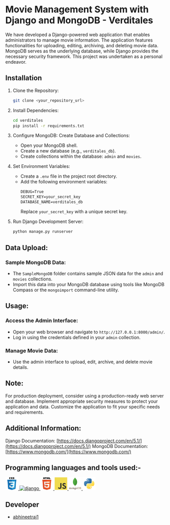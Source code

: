 # Movie Management System with Django and MongoDB - Verditales

We have developed a Django-powered web application that enables administrators to manage movie information. The application features functionalities for uploading, editing, archiving, and deleting movie data. MongoDB serves as the underlying database, while Django provides the necessary security framework. This project was undertaken as a personal endeavor.


## Installation

1. Clone the Repository:
   ```bash
   git clone <your_repository_url>
   ```

2. Install Dependencies:
   ```bash
   cd verditales
   pip install -r requirements.txt
   ```

3. Configure MongoDB:
    Create Database and Collections:
     - Open your MongoDB shell.
     - Create a new database (e.g., `verditales_db`).
     - Create collections within the database: `admin` and `movies`.

4. Set Environment Variables:
   - Create a `.env` file in the project root directory.
   - Add the following environment variables:
     ```
     DEBUG=True
     SECRET_KEY=your_secret_key
     DATABASE_NAME=verditales_db
     ```
     Replace `your_secret_key` with a unique secret key.

5. Run Django Development Server:
   ```bash
   python manage.py runserver
   ```

## Data Upload:
 ### Sample MongoDB Data:
   - The `SampleMongoDB` folder contains sample JSON data for the `admin` and `movies` collections.
   - Import this data into your MongoDB database using tools like MongoDB Compass or the `mongoimport` command-line utility.

## Usage:
 ### Access the Admin Interface:
   - Open your web browser and navigate to `http://127.0.0.1:8000/admin/`.
   - Log in using the credentials defined in your `admin` collection.
 ### Manage Movie Data:
   - Use the admin interface to upload, edit, archive, and delete movie details.

## Note:
 For production deployment, consider using a production-ready web server and database.
 Implement appropriate security measures to protect your application and data.
 Customize the application to fit your specific needs and requirements.

## Additional Information:
 Django Documentation: [https://docs.djangoproject.com/en/5.1/](https://docs.djangoproject.com/en/5.1/)
 MongoDB Documentation: [https://www.mongodb.com/](https://www.mongodb.com/)



## Programming languages and tools used:-
<p align="left"> <a href="https://www.w3schools.com/css/" target="_blank" rel="noreferrer"> <img src="https://raw.githubusercontent.com/devicons/devicon/master/icons/css3/css3-original-wordmark.svg" alt="css3" width="40" height="40"/> </a> <a href="https://www.djangoproject.com/" target="_blank" rel="noreferrer"> <img src="https://cdn.worldvectorlogo.com/logos/django.svg" alt="django" width="40" height="40"/> </a> <a href="https://www.w3.org/html/" target="_blank" rel="noreferrer"> <img src="https://raw.githubusercontent.com/devicons/devicon/master/icons/html5/html5-original-wordmark.svg" alt="html5" width="40" height="40"/> </a> <a href="https://developer.mozilla.org/en-US/docs/Web/JavaScript" target="_blank" rel="noreferrer"> <img src="https://raw.githubusercontent.com/devicons/devicon/master/icons/javascript/javascript-original.svg" alt="javascript" width="40" height="40"/> </a> <a href="https://www.mongodb.com/" target="_blank" rel="noreferrer"> <img src="https://raw.githubusercontent.com/devicons/devicon/master/icons/mongodb/mongodb-original-wordmark.svg" alt="mongodb" width="40" height="40"/> </a> <a href="https://www.python.org" target="_blank" rel="noreferrer"> <img src="https://raw.githubusercontent.com/devicons/devicon/master/icons/python/python-original.svg" alt="python" width="40" height="40"/> </a> </p>

## Developer
*  [abhineetraj1](https://github.com/abhineetraj1)